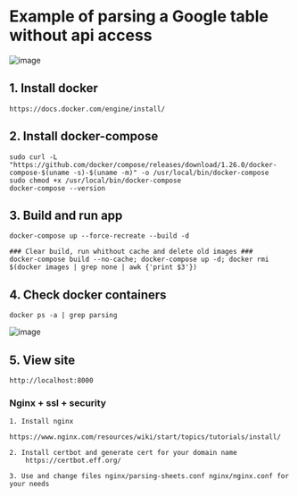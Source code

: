 # Example of parsing a Google table without api access
![image](https://github.com/ProkopMax/parsing-sheets/assets/72852008/adbfc032-04b1-47ee-8615-7b247df0ce9e)

## 1. Install docker 
    https://docs.docker.com/engine/install/
## 2. Install docker-compose
    sudo curl -L "https://github.com/docker/compose/releases/download/1.26.0/docker-compose-$(uname -s)-$(uname -m)" -o /usr/local/bin/docker-compose
    sudo chmod +x /usr/local/bin/docker-compose
    docker-compose --version
## 3. Build and run app
    docker-compose up --force-recreate --build -d
    
    ### Clear build, run whithout cache and delete old images ###
    docker-compose build --no-cache; docker-compose up -d; docker rmi $(docker images | grep none | awk {'print $3'})
## 4. Check docker containers
    docker ps -a | grep parsing
![image](https://github.com/ProkopMax/parsing-sheets/assets/72852008/b2c2a3d0-5039-4509-93b1-c79f740ee0c1)
## 5. View site 
    http://localhost:8000

### Nginx + ssl + security
    1. Install nginx  
        https://www.nginx.com/resources/wiki/start/topics/tutorials/install/
        
    2. Install certbot and generate cert for your domain name 
        https://certbot.eff.org/
        
    3. Use and change files nginx/parsing-sheets.conf nginx/nginx.conf for your needs
